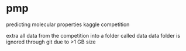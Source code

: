 # pmp
predicting molecular properties kaggle competition

extra all data from the competition into a folder called data
data folder is ignored through git due to >1 GB size